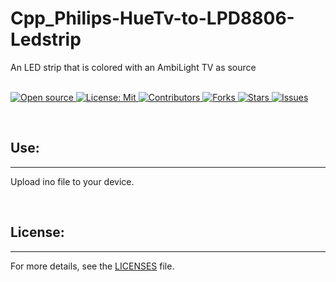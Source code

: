 # Cpp_Philips-HueTv-to-LPD8806-Ledstrip
An LED strip that is colored with an AmbiLight TV as source

&nbsp;<br>
[
    ![Open source](
        https://img.shields.io/badge/Open%20Source-Yes-green?style=plastic
    )
    ](
        https://github.com/dannyvanlierop/Cpp_Philips-HueTv-to-LPD8806-Ledstrip
    )
[
    ![License: Mit](
        https://img.shields.io/badge/license-MIT-green.svg?style=plastic)
    ](
        https://en.wikipedia.org/wiki/MIT_License
    )
[
    ![Contributors](
        https://img.shields.io/github/contributors/dannyvanlierop/Cpp_Philips-HueTv-to-LPD8806-Ledstrip?style=plastic)
    ](
        https://github.com/dannyvanlierop/Cpp_Philips-HueTv-to-LPD8806-Ledstrip/graphs/contributors
    )
[
    ![Forks](
        https://img.shields.io/github/forks/dannyvanlierop/Cpp_Philips-HueTv-to-LPD8806-Ledstrip?style=plastic)
    ](
        https://github.com/dannyvanlierop/Cpp_Philips-HueTv-to-LPD8806-Ledstrip/network/members
	)
[
    ![Stars](
        https://img.shields.io/github/stars/dannyvanlierop/Cpp_Philips-HueTv-to-LPD8806-Ledstrip?style=plastic)
  ](
        https://github.com/dannyvanlierop/Cpp_Philips-HueTv-to-LPD8806-Ledstrip/stargazers
	)
[
    ![Issues](
        https://img.shields.io/github/issues/dannyvanlierop/Cpp_Philips-HueTv-to-LPD8806-Ledstrip?style=plastic)
  ](
        https://github.com/dannyvanlierop/Cpp_Philips-HueTv-to-LPD8806-Ledstrip/issues
	)

&nbsp;<br>
## Use:
<hr>

Upload ino file to your device.

&nbsp;<br>
## License:
<hr>

For more details,
see the [LICENSES](https://github.com/dannyvanlierop/Cpp_Philips-HueTv-to-LPD8806-Ledstrip/blob/master/LICENSE) file.

<br>&nbsp;